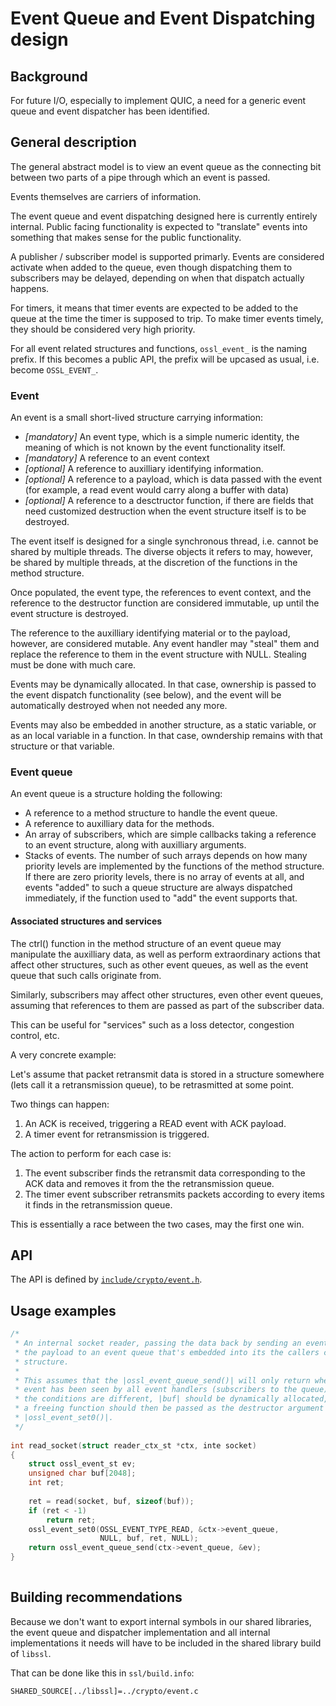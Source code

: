 # Event Queue and Event Dispatching design

## Background

For future I/O, especially to implement QUIC, a need for a generic event
queue and event dispatcher has been identified.

## General description

The general abstract model is to view an event queue as the connecting bit
between two parts of a pipe through which an event is passed.

Events themselves are carriers of information.

The event queue and event dispatching designed here is currently entirely
internal.  Public facing functionality is expected to "translate" events
into something that makes sense for the public functionality.

A publisher / subscriber model is supported primarly.  Events are considered
activate when added to the queue, even though dispatching them to subscribers
may be delayed, depending on when that dispatch actually happens.

For timers, it means that timer events are expected to be added to the queue
at the time the timer is supposed to trip.  To make timer events timely,
they should be considered very high priority.

For all event related structures and functions, `ossl_event_` is the naming
prefix.  If this becomes a public API, the prefix will be upcased as usual,
i.e. become `OSSL_EVENT_`.

### Event

An event is a small short-lived structure carrying information:

-   *[mandatory]* An event type, which is a simple numeric identity, the
    meaning of which is not known by the event functionality itself.
-   *[mandatory]* A reference to an event context
-   *[optional]* A reference to auxilliary identifying information.
-   *[optional]* A reference to a payload, which is data passed with the
    event (for example, a read event would carry along a buffer with data)
-   *[optional]* A reference to a desctructor function, if there are fields
    that need customized destruction when the event structure itself is to
    be destroyed.

The event itself is designed for a single synchronous thread, i.e. cannot be
shared by multiple threads.  The diverse objects it refers to may, however,
be shared by multiple threads, at the discretion of the functions in the
method structure.

Once populated, the event type, the references to event context, and the
reference to the destructor function are considered immutable, up until the
event structure is destroyed.

The reference to the auxilliary identifying material or to the payload,
however, are considered mutable.  Any event handler may "steal" them and
replace the reference to them in the event structure with NULL.  Stealing
must be done with much care.

Events may be dynamically allocated.  In that case, ownership is passed to
the event dispatch functionality (see below), and the event will be
automatically destroyed when not needed any more.

Events may also be embedded in another structure, as a static variable, or
as an local variable in a function.  In that case, owndership remains with
that structure or that variable.

### Event queue

An event queue is a structure holding the following:

-   A reference to a method structure to handle the event queue.
-   A reference to auxilliary data for the methods.
-   An array of subscribers, which are simple callbacks taking a reference
    to an event structure, along with auxilliary arguments.
-   Stacks of events.  The number of such arrays depends on how many
    priority levels are implemented by the functions of the method
    structure.
    If there are zero priority levels, there is no array of events at all,
    and events "added" to such a queue structure are always dispatched
    immediately, if the function used to "add" the event supports that.

#### Associated structures and services

The ctrl() function in the method structure of an event queue may manipulate
the auxilliary data, as well as perform extraordinary actions that affect
other structures, such as other event queues, as well as the event queue
that such calls originate from.

Similarly, subscribers may affect other structures, even other event queues,
assuming that references to them are passed as part of the subscriber data.

This can be useful for "services" such as a loss detector, congestion control,
etc.

A very concrete example:

Let's assume that packet retransmit data is stored in a structure somewhere
(lets call it a retransmission queue), to be retrasmitted at some point.

Two things can happen:

1.  An ACK is received, triggering a READ event with ACK payload.
2.  A timer event for retransmission is triggered.

The action to perform for each case is:

1.  The event subscriber finds the retransmit data corresponding to the ACK
    data and removes it from the the retransmission queue.
2.  The timer event subscriber retransmits packets according to every items
    it finds in the retransmission queue.

This is essentially a race between the two cases, may the first one win.

## API

The API is defined by [`include/crypto/event.h`](../../include/crypto/event.h).

## Usage examples

``` C
/*
 * An internal socket reader, passing the data back by sending an event with
 * the payload to an event queue that's embedded into its the callers context
 * structure.
 *
 * This assumes that the |ossl_event_queue_send()| will only return when the
 * event has been seen by all event handlers (subscribers to the queue).  If
 * the conditions are different, |buf| should be dynamically allocated, and
 * a freeing function should then be passed as the destructor argument to
 * |ossl_event_set0()|.
 */
 
int read_socket(struct reader_ctx_st *ctx, inte socket)
{
    struct ossl_event_st ev;
    unsigned char buf[2048];
    int ret;
    
    ret = read(socket, buf, sizeof(buf));
    if (ret < -1)
        return ret;
    ossl_event_set0(OSSL_EVENT_TYPE_READ, &ctx->event_queue,
                    NULL, buf, ret, NULL);
    return ossl_event_queue_send(ctx->event_queue, &ev);
}
 
```

## Building recommendations

Because we don't want to export internal symbols in our shared libraries,
the event queue and dispatcher implementation and all internal
implementations it needs will have to be included in the shared library
build of `libssl`.

That can be done like this in `ssl/build.info`:

``` text
SHARED_SOURCE[../libssl]=../crypto/event.c
```
